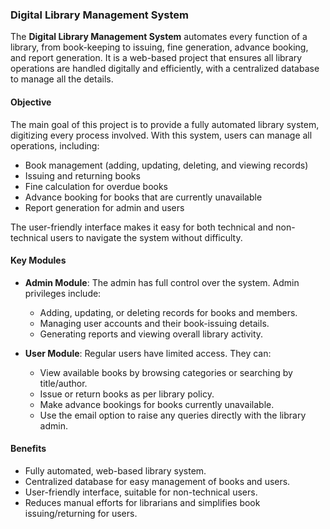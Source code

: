 ### Digital Library Management System

The **Digital Library Management System** automates every function of a library, from book-keeping to issuing, fine generation, advance booking, and report generation. It is a web-based project that ensures all library operations are handled digitally and efficiently, with a centralized database to manage all the details.

#### Objective

The main goal of this project is to provide a fully automated library system, digitizing every process involved. With this system, users can manage all operations, including:

- Book management (adding, updating, deleting, and viewing records)
- Issuing and returning books
- Fine calculation for overdue books
- Advance booking for books that are currently unavailable
- Report generation for admin and users

The user-friendly interface makes it easy for both technical and non-technical users to navigate the system without difficulty.

#### Key Modules

- **Admin Module**: 
  The admin has full control over the system. Admin privileges include:
  - Adding, updating, or deleting records for books and members.
  - Managing user accounts and their book-issuing details.
  - Generating reports and viewing overall library activity.

- **User Module**: 
  Regular users have limited access. They can:
  - View available books by browsing categories or searching by title/author.
  - Issue or return books as per library policy.
  - Make advance bookings for books currently unavailable.
  - Use the email option to raise any queries directly with the library admin.

#### Benefits

- Fully automated, web-based library system.
- Centralized database for easy management of books and users.
- User-friendly interface, suitable for non-technical users.
- Reduces manual efforts for librarians and simplifies book issuing/returning for users.
